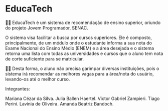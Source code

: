 # EducaTech

👩‍💻 EducaTech é um sistema de recomendação de ensino superior, oriundo do projeto Jovem Programador, SENAC.

O sistema visa facilitar a busca por cursos superiores. Ele é composto, principalmente, de um módulo onde o estudante informa a sua nota do Exame Nacional do Ensino Médio (ENEM) e a área desejada e o sistema retorna uma lista com todas as universidades e cursos que o aluno tem nota de corte suficiente para se matricular.

👨‍🎓 Desta forma, o aluno não precisa garimpar diversas instituições, pois o sistema irá recomendar as melhores vagas para a área/nota do usuário, levando-os até o melhor curso.

Integrantes:

Mariana Cézar da Silva.
Julia Ballen Haertel.
Victor Gabriel Zampieri.
Tiago Perini.
Lavínia de Oliveira.
Amanda Beatriz Bandoch.
